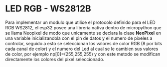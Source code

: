 # LED RGB - WS2812B


Para implementar un modulo que utilice el protocolo definido para el LED RGB WS2812, el esp32 posee una libreria nativa dentro de micropython que se llama Neopixel de modo que unicamente se declara la clase **NeoPixel** en una variable inicializandola con el pin de datos y el numero de pixeles a controlar, seguido a esto se seleccionan los valores de color RGB (8 por bits cada canal de color) y el numero del Led al cual se le cambien sus valores de color, por ejemplo np[0]=(255,255,255) y con este metodo se modifican directamente los colores del pixel seleccionado.